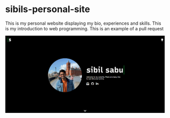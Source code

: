 # sibils-personal-site
This is my personal website displaying my bio, experiences and skills. This is my introduction to web programming. 
This is an example of a pull request

![alt text](static/DM.png)